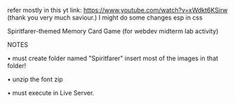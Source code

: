 refer mostly in this yt link: https://www.youtube.com/watch?v=xWdkt6KSirw (thank you very much saviour.)
I might do some changes esp in css


Spiritfarer-themed Memory Card Game (for webdev midterm lab activity)




NOTES

• must create folder named "Spiritfarer" insert most of the images in that folder!

• unzip the font zip

• must execute in Live Server.

